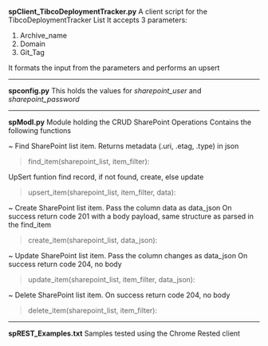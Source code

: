 **spClient_TibcoDeploymentTracker.py**
A client script for the TibcoDeploymentTracker List
It accepts 3 parameters:
1.	Archive_name
1.	Domain
1.	Git_Tag

It formats the input from the parameters and performs an upsert 

****************************************************
**spconfig.py**
This holds the values for *sharepoint_user*  and *sharepoint_password*

****************************************************
**spModl.py**
Module holding the CRUD SharePoint Operations
Contains the following functions

~ Find SharePoint list item.  Returns metadata (.uri, .etag, .type) in json
>    find_item(sharepoint_list, item_filter):

UpSert funtion find record, if not found, create, else update
>    upsert_item(sharepoint_list, item_filter, data):

~ Create SharePoint list item.  Pass the column data as data_json
On success return code 201 with a body payload, same structure as parsed in the find_item
>    create_item(sharepoint_list, data_json):

~ Update SharePoint list item.  Pass the column changes as data_json
On success return code 204, no body
>    update_item(sharepoint_list, item_filter, data_json):

~ Delete SharePoint list item.
On success return code 204, no body
>    delete_item(sharepoint_list, item_filter):

****************************************************
**spREST_Examples.txt**
Samples tested using the Chrome Rested client
